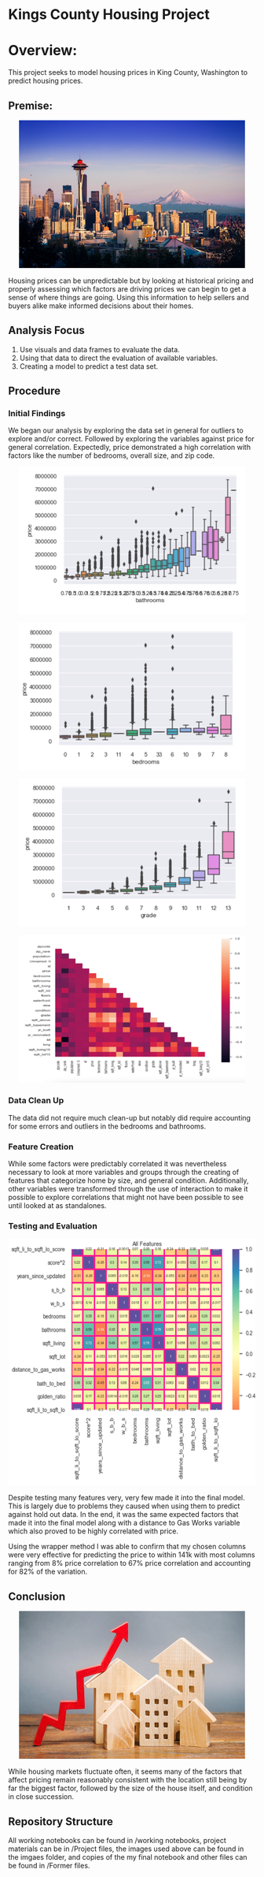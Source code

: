 # Kings County Housing Project
 

Overview:
======
This project seeks to model housing prices in King County, Washington to predict housing prices. 

## Premise: 

<p align="center">
  <img width="460" height="300" src=images/seattle.jpeg>
</p>

Housing prices can be unpredictable but by looking at historical pricing and properly assessing which factors are driving prices we can begin to get a sense of where things are going. Using this information to help sellers and buyers alike make informed decisions about their homes. 

## Analysis Focus
1. Use visuals and data frames to evaluate the data.
2. Using that data to direct the evaluation of available variables.  
3. Creating a model to predict a test data set.

## Procedure

### Initial Findings 

We began our analysis by exploring the data set in general for outliers to explore and/or correct. Followed by exploring the variables against price for general correlation. Expectedly, price demonstrated a high correlation with factors like the number of bedrooms, overall size, and zip code. 

<p align="center">
  <img width="460" height="300" src=images/Bathrooms.png>
</p>

<p align="center">
  <img width="460" height="300" src=images/Bedrooms.png>
</p>

<p align="center">
  <img width="460" height="300" src=images/Grade.png>
</p>

<p align="center">
  <img width="460" height="300" src=images/Corr.png>
</p>


### Data Clean Up

The data did not require much clean-up but notably did require accounting for some errors and outliers in the bedrooms and bathrooms.


### Feature Creation 

While some factors were predictably correlated it was nevertheless necessary to look at more variables and groups through the creating of features that categorize home by size, and general condition. Additionally, other variables were transformed through the use of interaction to make it possible to explore correlations that might not have been possible to see until looked at as standalones.  

### Testing and Evaluation

<p align="center">
  <img width="760" height="500" src=images/allfeats.png>
</p>

Despite testing many features very, very few made it into the final model. This is largely due to problems they caused when using them to predict against hold out data. In the end, it was the same expected factors that made it into the final model along with a distance to Gas Works variable which also proved to be highly correlated with price.  

Using the wrapper method I was able to confirm that my chosen columns were very effective for predicting the price to within 141k with most columns ranging from 8% price correlation to 67% price correlation and accounting for 82% of the variation. 

## Conclusion 

<p align="center">
  <img width="460" height="300" src=images/house.jpg>
</p>

While housing markets fluctuate often, it seems many of the factors that affect pricing remain reasonably consistent with the location still being by far the biggest factor, followed by the size of the house itself, and condition in close succession. 

## Repository Structure  
All working notebooks can be found in /working notebooks, project materials can be in /Project files, the images used above can be found in the imgaes folder, and copies of the my final notebook and other files can be found in /Former files. 


